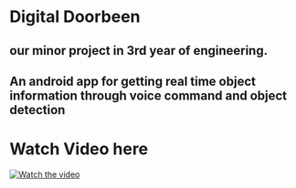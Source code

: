 # Digital Doorbeen
## our minor project in 3rd year of engineering.
## An android app for getting real time object information through voice command and object detection

# Watch Video here

[![Watch the video](https://img.youtube.com/vi/BRJkOP_EJkk/hqdefault.jpg)](https://youtu.be/BRJkOP_EJkk)